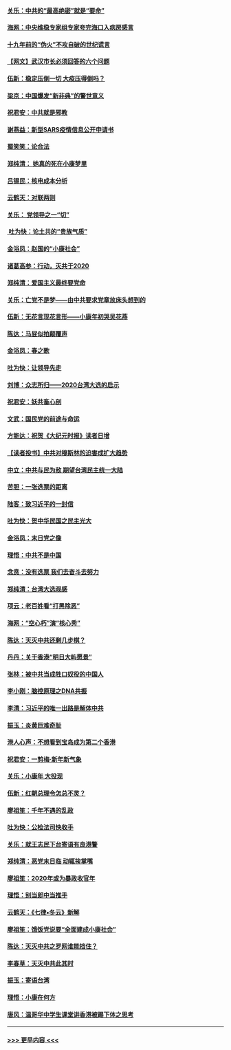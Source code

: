#### [关乐：中共的“最高绝密”就是“要命”](../pages/nsc993/n11816946.md?t=01241655) 
#### [海网：中央维稳专家组专家夸完海口入病房感言](../pages/nsc993/n11815138.md?t=01241655) 
#### [十九年前的“伪火”不攻自破的世纪谎言](../pages/nsc993/n11813238.md?t=01241655) 
#### [【网文】武汉市长必须回答的六个问题](../pages/nsc993/n11813848.md?t=01241655) 
#### [伍新：稳定压倒一切 大疫压得倒吗？](../pages/nsc993/n11812634.md?t=01241655) 
#### [梁京：中国爆发“新非典”的警世意义](../pages/nsc993/n11812554.md?t=01241655) 
#### [祝君安：中共就是邪教](../pages/nsc993/n11812431.md?t=01241655) 
#### [谢燕益：新型SARS疫情信息公开申请书](../pages/nsc993/n11808840.md?t=01241655) 
#### [蜀笑笑：论合法](../pages/nsc993/n11808064.md?t=01241655) 
#### [郑纯清： 她真的死在小康梦里](../pages/nsc993/n11806623.md?t=01241655) 
#### [吕锡民：核电成本分析](../pages/nsc993/n11806284.md?t=01241655) 
#### [云鹤天：对联两则](../pages/nsc993/n11805957.md?t=01241655) 
#### [关乐： 党领导之一“切”](../pages/nsc993/n11804505.md?t=01241655) 
#### [ 吐为快：论土共的“贵族气质”](../pages/nsc993/n11804490.md?t=01241655) 
#### [金浴凤：赵国的“小康社会”](../pages/nsc993/n11804452.md?t=01241655) 
#### [诸葛高参：行动，灭共于2020](../pages/nsc993/n11804120.md?t=01241655) 
#### [郑纯清：爱国主义最终要党命](../pages/nsc993/n11802197.md?t=01241655) 
#### [关乐：亡党不是梦——由中共要求党章放床头想到的](../pages/nsc993/n11802156.md?t=01241655) 
#### [伍新：无花言现花言形——小康年初哭吴花燕](../pages/nsc993/n11800044.md?t=01241655) 
#### [陈达：马屁似拍颠覆声](../pages/nsc993/n11800010.md?t=01241655) 
#### [金浴凤：春之歌](../pages/nsc993/n11797687.md?t=01241655) 
#### [吐为快：让领导先走](../pages/nsc993/n11797512.md?t=01241655) 
#### [刘博：众志所归——2020台湾大选的启示](../pages/nsc993/n11796878.md?t=01241655) 
#### [祝君安：妖共畜心剖](../pages/nsc993/n11794273.md?t=01241655) 
#### [文武：国民党的前途与命运](../pages/nsc993/n11794198.md?t=01241655) 
#### [方能达：祝贺《大纪元时报》读者日增](../pages/nsc993/n11793807.md?t=01241655) 
#### [【读者投书】中共对穆斯林的迫害成扩大趋势](../pages/nsc993/n11791371.md?t=01241655) 
#### [中立：中共与民为敌 期望台湾民主统一大陆](../pages/nsc993/n11790392.md?t=01241655) 
#### [苦胆：一张选票的距离](../pages/nsc993/n11788914.md?t=01241655) 
#### [陆客：致习近平的一封信](../pages/nsc993/n11788867.md?t=01241655) 
#### [吐为快：贺中华民国之民主光大](../pages/nsc993/n11788618.md?t=01241655) 
#### [金浴凤：末日党之像](../pages/nsc993/n11787475.md?t=01241655) 
#### [理悟：中共不是中国](../pages/nsc993/n11787463.md?t=01241655) 
#### [念贲：没有选票  我们去奋斗去努力](../pages/nsc993/n11787398.md?t=01241655) 
#### [郑纯清：台湾大选观感](../pages/nsc993/n11786210.md?t=01241655) 
#### [项云：老百姓看“打黑除恶”](../pages/nsc993/n11785398.md?t=01241655) 
#### [海网：“空心朽”演“核心秀”](../pages/nsc993/n11783874.md?t=01241655) 
#### [陈达：天灭中共还剩几步棋？](../pages/nsc993/n11783719.md?t=01241655) 
#### [丹丹：关于香港“明日大屿愿景”](../pages/nsc993/n11783273.md?t=01241655) 
#### [张林：被中共当成牲口奴役的中国人](../pages/nsc993/n11782397.md?t=01241655) 
#### [李小刚：脑控原理之DNA共振](../pages/nsc993/n11780962.md?t=01241655) 
#### [李清：习近平的唯一出路是解体中共](../pages/nsc993/n11780866.md?t=01241655) 
#### [振玉：炎黄巨难奇耻](../pages/nsc993/n11779632.md?t=01241655) 
#### [港人心声：不想看到宝岛成为第二个香港](../pages/nsc993/n11778817.md?t=01241655) 
#### [祝君安：一剪梅‧新年新气象](../pages/nsc993/n11776340.md?t=01241655) 
#### [关乐：小康年 大役现](../pages/nsc993/n11774213.md?t=01241655) 
#### [伍新：红朝总理令怎总不灵？](../pages/nsc993/n11770813.md?t=01241655) 
#### [廖祖笙：千年不遇的乱政](../pages/nsc993/n11770373.md?t=01241655) 
#### [吐为快：公检法司快收手](../pages/nsc993/n11770359.md?t=01241655) 
#### [关乐：就王志民下台寄语有良港警](../pages/nsc993/n11769903.md?t=01241655) 
#### [郑纯清：恶党末日临 动辄挨掌嘴](../pages/nsc993/n11769356.md?t=01241655) 
#### [廖祖笙：2020年或为暴政收官年](../pages/nsc993/n11768216.md?t=01241655) 
#### [理悟：别当郎中当推手](../pages/nsc993/n11768243.md?t=01241655) 
#### [云鹤天：《七律▪冬云》新解](../pages/nsc993/n11768204.md?t=01241655) 
#### [廖祖笙：饿饭党说要“全面建成小康社会”](../pages/nsc993/n11767482.md?t=01241655) 
#### [陈达：天灭中共之罗网谁能挡住？](../pages/nsc993/n11767465.md?t=01241655) 
#### [李春草：天灭中共此其时](../pages/nsc993/n11767452.md?t=01241655) 
#### [振玉：寄语台湾](../pages/nsc993/n11767432.md?t=01241655) 
#### [理悟：小康在何方](../pages/nsc993/n11767394.md?t=01241655) 
#### [唐风：温哥华中学生课堂讲香港被踢下体之思考](../pages/nsc993/n11766848.md?t=01241655) 

----
#### [ >>> 更早内容 <<< ](../indexes/nsc993-earlier.md)
